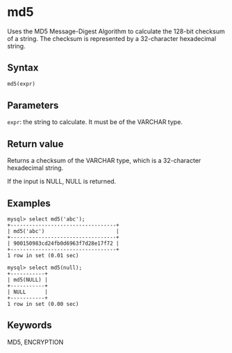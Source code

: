 # md5

Uses the MD5 Message-Digest Algorithm to calculate the 128-bit checksum of a string. The checksum is represented by a 32-character hexadecimal string.

## Syntax

```Apache
md5(expr)
```

## Parameters

`expr`: the string to calculate. It must be of the VARCHAR type.

## Return value

Returns a checksum of the VARCHAR type, which is a 32-character hexadecimal string.

If the input is NULL, NULL is returned.

## Examples

```Plain Text
mysql> select md5('abc');
+----------------------------------+
| md5('abc')                       |
+----------------------------------+
| 900150983cd24fb0d6963f7d28e17f72 |
+----------------------------------+
1 row in set (0.01 sec)

mysql> select md5(null);
+-----------+
| md5(NULL) |
+-----------+
| NULL      |
+-----------+
1 row in set (0.00 sec)
```

## Keywords

MD5, ENCRYPTION
